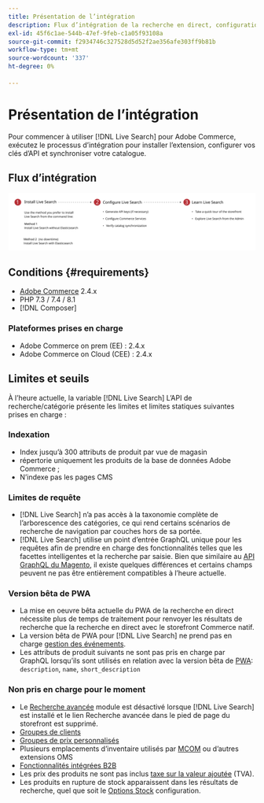```yaml
---
title: Présentation de l’intégration
description: Flux d’intégration de la recherche en direct, configuration système requise, limites et limites
exl-id: 45f6c1ae-544b-47ef-9feb-c1a05f93108a
source-git-commit: f2934746c327528d5d52f2ae356afe303ff9b81b
workflow-type: tm+mt
source-wordcount: '337'
ht-degree: 0%

---
```


# Présentation de l’intégration

Pour commencer à utiliser [!DNL Live Search] pour Adobe Commerce, exécutez le processus d’intégration pour installer l’extension, configurer vos clés d’API et synchroniser votre catalogue.

## Flux d’intégration

![[!DNL Live Search] diagramme d’intégration](assets/onboarding-flow.svg)

## Conditions {#requirements}

* [Adobe Commerce](https://magento.com/products/magento-commerce) 2.4.x
* PHP 7.3 / 7.4 / 8.1
* [!DNL Composer]

### Plateformes prises en charge

* Adobe Commerce on prem (EE) : 2.4.x
* Adobe Commerce on Cloud (CEE) : 2.4.x

## Limites et seuils

À l’heure actuelle, la variable [!DNL Live Search] L’API de recherche/catégorie présente les limites et limites statiques suivantes prises en charge :

### Indexation

* Index jusqu’à 300 attributs de produit par vue de magasin
* répertorie uniquement les produits de la base de données Adobe Commerce ;
* N’indexe pas les pages CMS

### Limites de requête

* [!DNL Live Search] n’a pas accès à la taxonomie complète de l’arborescence des catégories, ce qui rend certains scénarios de recherche de navigation par couches hors de sa portée.
* [!DNL Live Search] utilise un point d’entrée GraphQL unique pour les requêtes afin de prendre en charge des fonctionnalités telles que les facettes intelligentes et la recherche par saisie. Bien que similaire au [API GraphQL du Magento](https://devdocs.magento.com/guides/v2.4/graphql), il existe quelques différences et certains champs peuvent ne pas être entièrement compatibles à l’heure actuelle.

### Version bêta de PWA

* La mise en oeuvre bêta actuelle du PWA de la recherche en direct nécessite plus de temps de traitement pour renvoyer les résultats de recherche que la recherche en direct avec le storefront Commerce natif.
* La version bêta de PWA pour [!DNL Live Search] ne prend pas en charge [gestion des événements](https://devdocs.magento.com/shared-services/storefront-events-sdk.html).
* Les attributs de produit suivants ne sont pas pris en charge par GraphQL lorsqu’ils sont utilisés en relation avec la version bêta de [PWA](https://developer.adobe.com/commerce/pwa-studio/): `description`, `name`, `short_description`

### Non pris en charge pour le moment

* Le [Recherche avancée](https://docs.magento.com/user-guide/catalog/search-advanced.html) module est désactivé lorsque [!DNL Live Search] est installé et le lien Recherche avancée dans le pied de page du storefront est supprimé.
* [Groupes de clients](https://docs.magento.com/user-guide/customers/customer-groups.html)
* [Groupes de prix personnalisés](https://docs.magento.com/user-guide/catalog/product-price-group.html)
* Plusieurs emplacements d’inventaire utilisés par [MCOM](https://docs.magento.com/user-guide/mcom.html) ou d’autres extensions OMS
* [Fonctionnalités intégrées B2B](https://business.adobe.com/products/magento/b2b-ecommerce.html)
* Les prix des produits ne sont pas inclus [taxe sur la valeur ajoutée](https://docs.magento.com/user-guide/tax/vat.html) (TVA).
* Les produits en rupture de stock apparaissent dans les résultats de recherche, quel que soit le [Options Stock](https://docs.magento.com/user-guide/catalog/inventory-options-global.html) configuration.

